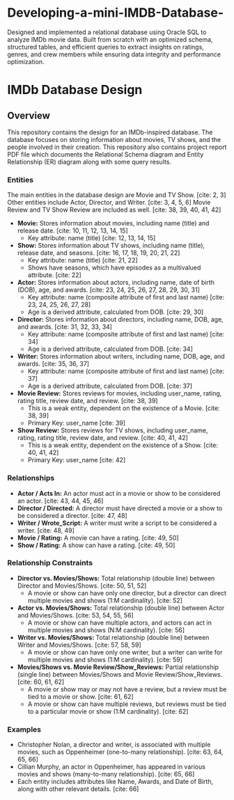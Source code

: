 # Developing-a-mini-IMDB-Database-
Designed and implemented a relational database using Oracle SQL to analyze IMDb movie data. Built from scratch with an optimized schema, structured tables, and efficient queries to extract insights on ratings, genres, and crew members while ensuring data integrity and performance optimization.

# IMDb Database Design

## Overview

This repository contains the design for an IMDb-inspired database. The database focuses on storing information about movies, TV shows, and the people involved in their creation. This repository also contains project report PDF file which documents the Relational Schema diagram and Entity Relationship (ER) diagram along with some query results.

### Entities

The main entities in the database design are Movie and TV Show. [cite: 2, 3] Other entities include Actor, Director, and Writer. [cite: 3, 4, 5, 6] Movie Review and TV Show Review are included as well. [cite: 38, 39, 40, 41, 42]

* **Movie:** Stores information about movies, including name (title) and release date. [cite: 10, 11, 12, 13, 14, 15]
    * Key attribute: name (title) [cite: 12, 13, 14, 15]
* **Show:** Stores information about TV shows, including name (title), release date, and seasons. [cite: 16, 17, 18, 19, 20, 21, 22]
    * Key attribute: name (title) [cite: 21, 22]
    * Shows have seasons, which have episodes as a multivalued attribute. [cite: 22]
* **Actor:** Stores information about actors, including name, date of birth (DOB), age, and awards. [cite: 23, 24, 25, 26, 27, 28, 29, 30, 31]
    * Key attribute: name (composite attribute of first and last name) [cite: 23, 24, 25, 26, 27, 28]
    * Age is a derived attribute, calculated from DOB. [cite: 29, 30]
* **Director:** Stores information about directors, including name, DOB, age, and awards. [cite: 31, 32, 33, 34]
    * Key attribute: name (composite attribute of first and last name) [cite: 34]
    * Age is a derived attribute, calculated from DOB. [cite: 34]
* **Writer:** Stores information about writers, including name, DOB, age, and awards. [cite: 35, 36, 37]
    * Key attribute: name (composite attribute of first and last name) [cite: 37]
    * Age is a derived attribute, calculated from DOB. [cite: 37]
* **Movie Review:** Stores reviews for movies, including user\_name, rating, rating title, review date, and review. [cite: 38, 39]
    * This is a weak entity, dependent on the existence of a Movie. [cite: 38, 39]
    * Primary Key: user\_name [cite: 39]
* **Show Review:** Stores reviews for TV shows, including user\_name, rating, rating title, review date, and review. [cite: 40, 41, 42]
    * This is a weak entity, dependent on the existence of a Show. [cite: 40, 41, 42]
    * Primary Key: user\_name [cite: 42]

### Relationships

* **Actor / Acts In:** An actor must act in a movie or show to be considered an actor. [cite: 43, 44, 45, 46]
* **Director / Directed:** A director must have directed a movie or a show to be considered a director. [cite: 47, 48]
* **Writer / Wrote\_Script:** A writer must write a script to be considered a writer. [cite: 48, 49]
* **Movie / Rating:** A movie can have a rating. [cite: 49, 50]
* **Show / Rating:** A show can have a rating. [cite: 49, 50]

### Relationship Constraints

* **Director vs. Movies/Shows:** Total relationship (double line) between Director and Movies/Shows. [cite: 50, 51, 52]
    * A movie or show can have only one director, but a director can direct multiple movies and shows (1:M cardinality). [cite: 52]
* **Actor vs. Movies/Shows:** Total relationship (double line) between Actor and Movies/Shows. [cite: 53, 54, 55, 56]
    * A movie or show can have multiple actors, and actors can act in multiple movies and shows (N:M cardinality). [cite: 56]
* **Writer vs. Movies/Shows:** Total relationship (double line) between Writer and Movies/Shows. [cite: 57, 58, 59]
    * A movie or show can have only one writer, but a writer can write for multiple movies and shows (1:M cardinality). [cite: 59]
* **Movies/Shows vs. Movie Review/Show\_Reviews:** Partial relationship (single line) between Movies/Shows and Movie Review/Show\_Reviews. [cite: 60, 61, 62]
    * A movie or show may or may not have a review, but a review must be tied to a movie or show. [cite: 61, 62]
    * A movie or show can have multiple reviews, but reviews must be tied to a particular movie or show (1:M cardinality). [cite: 62]

### Examples

* Christopher Nolan, a director and writer, is associated with multiple movies, such as Oppenheimer (one-to-many relationship). [cite: 63, 64, 65, 66]
* Cillian Murphy, an actor in Oppenheimer, has appeared in various movies and shows (many-to-many relationship). [cite: 65, 66]
* Each entity includes attributes like Name, Awards, and Date of Birth, along with other relevant details. [cite: 66]
